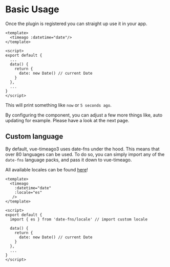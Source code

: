 # Basic Usage

Once the plugin is registered you can straight up use it in your app.

```vue{2,10}
<template>
  <timeago :datetime="date"/>
</template>

<script>
export default {
  ...
  data() {
    return {
      date: new Date() // current Date 
    }
  },
  ...
}
</script>
```
This will print something like ``now`` or ``5 seconds ago``.

By configuring the component, you can adjust a few more things like, auto updating for example. Please have a look at the next page.

## Custom language

By default, vue-timeago3 uses date-fns under the hood. This means that over 80 languages can be used. To do so, you can simply import any of the ``date-fns`` language packs, and pass it down to vue-timeago. 

All available locales can be found [here](https://github.com/date-fns/date-fns/tree/master/src/locale)!
```vue{2-5,10,14}
<template>
  <timeago 
    :datetime="date"
    :locale="es"
   />
</template>

<script>
export default {
  import { es } from 'date-fns/locale' // import custom locale 

  data() {
    return {
      date: new Date() // current Date 
    }
  },
  ...
}
</script>
```